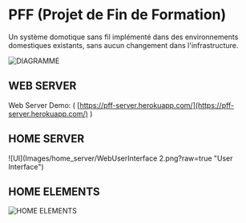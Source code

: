 # PFF (Projet de Fin de Formation)

Un système domotique sans fil implémenté dans des environnements domestiques existants, sans aucun changement dans l'infrastructure.

![DIAGRAMME](Images/home_server/pff_Diagram_1.png?raw=true "Diagramme")

## WEB SERVER

Web Server Demo: ( [https://pff-server.herokuapp.com/](https://pff-server.herokuapp.com/) )

## HOME SERVER

![UI](Images/home_server/WebUserInterface 2.png?raw=true "User Interface")

## HOME ELEMENTS

![HOME ELEMENTS](Images/home_server/home-element.jpg?raw=true "Home Elements")

